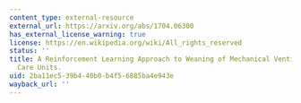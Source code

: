 ```yaml
---
content_type: external-resource
external_url: https://arxiv.org/abs/1704.06300
has_external_license_warning: true
license: https://en.wikipedia.org/wiki/All_rights_reserved
status: ''
title: A Reinforcement Learning Approach to Weaning of Mechanical Ventilation in Intensive
  Care Units.
uid: 2ba11ec5-39b4-40b0-b4f5-6885ba4e943e
wayback_url: ''
---
```

